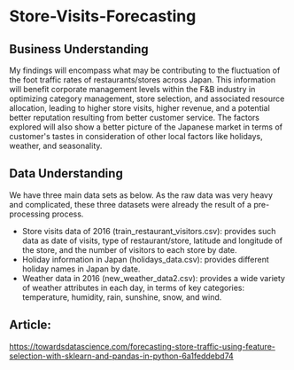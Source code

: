 # Store-Visits-Forecasting

## Business Understanding
My findings will encompass what may be contributing to the fluctuation of the foot traffic rates of restaurants/stores across Japan. This information will benefit corporate management levels within the F&B industry in optimizing category management, store selection, and associated resource allocation, leading to higher store visits, higher revenue, and a potential better reputation resulting from better customer service. The factors explored will also show a better picture of the Japanese market in terms of customer's tastes in consideration of other local factors like holidays, weather, and seasonality.

## Data Understanding
We have three main data sets as below. As the raw data was very heavy and complicated, these three datasets were already the result of a pre-processing process.
-	Store visits data of 2016 (train_restaurant_visitors.csv): provides such data as date of visits, type of restaurant/store, latitude and longitude of the store, and the number of visitors to each store by date.
-	Holiday information in Japan (holidays_data.csv): provides different holiday names in Japan by date.
-	Weather data in 2016 (new_weather_data2.csv): provides a wide variety of weather attributes in each day, in terms of key categories: temperature, humidity, rain, sunshine, snow, and wind.

## Article:
https://towardsdatascience.com/forecasting-store-traffic-using-feature-selection-with-sklearn-and-pandas-in-python-6a1feddebd74
